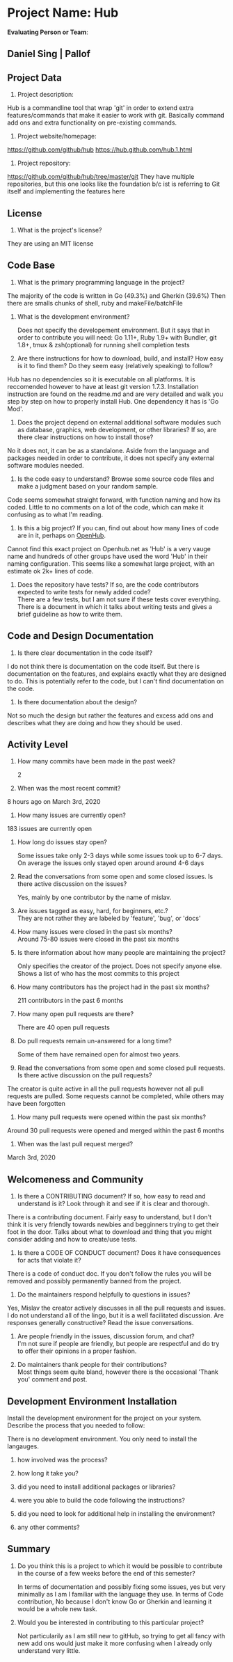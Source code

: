 # Project Name:  Hub 



**Evaluating Person or Team**:
<!-- list your first name and github user-name-->
Daniel Sing |  Pallof
---

## Project Data

1. Project description: <br>
<!--

What is the purpose of this project? What does the code do? What type of users
does it have?
-->
Hub is a commandline tool that wrap 'git' in order to extend extra features/commands that make it easier to
work with git. Basically command add ons and extra functionality on pre-existing commands.

1. Project website/homepage:

https://github.com/github/hub
https://hub.github.com/hub.1.html

1. Project repository:

https://github.com/github/hub/tree/master/git
They have multiple repositories, but this one looks like the foundation b/c ist is referring to Git itself and implementing the features here


## License

1. What is the project's license? <br>
<!--
In most repositories there will be a file named LICENSE or something similar in
the root level of the repository. This is the one to examine. There may be
different licenses on specific files, but the project will have a main license.
-->
They are using an MIT license



## Code Base


1. What is the primary programming language in the project?

The majority of the code is written in Go (49.3%) and Gherkin (39.6%)
Then there are smalls chunks of shell, ruby and makeFile/batchFile

1. What is the development environment? <br>
	<!--
	For example, is it Gnu C++ on Linux?
	Is it a Windows 10 application? Does one need to develop in a virtual machine?
	-->
	Does not specify the developement environment. But it says that in order to contribute you will need: Go 1.11+, Ruby 1.9+ with Bundler, git 1.8+, tmux & zsh(optional) for running shell completion tests 

1. Are there instructions for how to download, build, and install? How easy is it
to find them? Do they seem easy (relatively speaking) to follow? <br>

Hub has no dependencies so it is executable on all platforms. It is reccomended however to have at least git version 1.7.3. Installation instruction are found on the readme.md and are very detailed and walk you step by step on how to properly install Hub. 
One dependency it has is 'Go Mod'.

1. Does the project depend on external additional software modules such as
database,  graphics, web development, or other libraries? If so, are there clear instructions on how to install those? <br>

No it does not, it can be as a standalone. Aside from the language and packages needed in order to contribute, it does not specify any external software modules needed.


1. Is the code easy to understand? Browse some source code files and make
a judgment based on your random sample. <br>

Code seems somewhat straight forward, with function naming and how its coded. Little to no comments on a lot of the code, which can make it confusing as to what I'm reading.

1. Is this a big project? If you can, find out about how many lines of code
are in it, perhaps on [OpenHub](https://www.openhub.net/). <br>

Cannot find this exact project on Openhub.net as 'Hub' is a very vauge name and hundreds of other groups have used the word 'Hub' in their naming configuration. This seems like a somewhat large project, with an estimate ok 2k+ lines of code.

1. Does the repository have tests? If so, are the code contributors expected to write tests for newly added code? <br>
There are a few tests, but I am not sure if these tests cover everything. There is a document in which it talks about writing tests and gives a brief guideline as how to write them.


## Code and Design Documentation
1. Is there clear documentation in the code itself? <br>

I do not think there is documentation on the code itself. But there is documentation on the features, and explains exactly what they are designed to do. This is potentially refer to the code, but I can't find documentation on the code.

1. Is there documentation about the design?  <br>

Not so much the design but rather the features and excess add ons and describes what they are doing and how they should be used. 

## Activity Level


1. How many commits have been made in the past week? <br>

	2

1. When was the most recent commit? <br>

8 hours ago on March 3rd, 2020

1. How many issues are currently open? <br>

183 issues are currently open

1. How long do issues stay open? <br>
	<!--
	Take the five closed issues (they can be most recently closed or a sample distributed over time) and look at when each was first reported.
	Compute the number of days that each was open and take the average.
	-->
	Some issues take only 2-3 days while some issues took up to 6-7 days. On average the issues only stayed open around around 4-6 days

1. Read the conversations from some open and some closed issues. Is there active discussion on the issues? <br>

	Yes, mainly by one contributor by the name of mislav.

1. Are issues tagged as easy, hard, for beginners, etc.? <br>
	They are not rather they are labeled by 'feature', 'bug', or 'docs'

1. How many issues were closed in the past six months? <br>
	Around 75-80 issues were closed in the past six months

1. Is there information about how many people are maintaining the project? <br>

	Only specifies the creator of the project. Does not specify anyone else. 
	Shows a list of who has the most commits to this project

1. How many contributors has the project had in the past six months? <br>

	211 contributors in the past 6 months

1. How many open pull requests are there? <br>

	There are 40 open pull requests

1. Do pull requests remain un-answered for a long time? <br>
	<!--
	Look at the closed pull requests to see how long they stayed open.
	Take the five closed pull requests  (they can be most recently closed or a sample distributed over time) and look at when each was first created.
	Compute the number of days that each was open and take the average.
	-->
	Some of them have remained open for almost two years.

1. Read the conversations from some open and some closed pull requests.  Is there active discussion on the pull requests? <br>

The creator is quite active in all the pull requests however not all pull requests are pulled. Some requests cannot be completed, while others may have been forgotten

1. How many pull requests were opened within the past six months? <br>

Around 30 pull requests were opened and merged within the past 6 months


1. When was the last  pull request  merged? <br>

March 3rd, 2020

## Welcomeness and Community

1. Is there a CONTRIBUTING document? If so, how easy to read and understand is it?
Look through it and see if it is clear and thorough. <br>

There is a contributing document. Fairly easy to understand, but I don't think it is very friendly towards newbies and begginners  trying to get their foot in the door. Talks about what to download and thing that you might consider adding and how to create/use tests.

1. Is there a CODE OF CONDUCT document? Does it have consequences for acts that
violate it? <br>

There is a code of conduct doc. If you don't follow the rules you will be removed and possibly permanently banned from the project. 

1. Do the maintainers respond helpfully to questions in issues?

Yes, Mislav the creator actively discusses in all the pull requests and issues. 
I do not understand all of the lingo, but it is a well facilitated discussion. 
Are responses generally constructive? Read the issue conversations. <br>

1. Are people friendly in the issues, discussion forum, and chat? <br>
	I'm not sure if people are friendly, but people are respectful and do try to offer their opinions in a proper fashion. 

1. Do maintainers thank people for their contributions? <br>
	Most things seem quite bland, however there is the occasional 'Thank you' comment and post.

## Development Environment Installation

Install the development environment for the project on your system.
Describe the process that you needed to follow:

There is no development environment. You only need to install the langauges.


1. how involved was the process? <br>
	

1. how long it take you? <br>

1. did you need to install additional packages or libraries? <br>

1. were you able to build the code following the instructions? <br>

1. did you need to look for additional help in installing the environment? <br>

1. any other comments? <br>




## Summary
1. Do you think  this is a project to which it would be possible to contribute
in the course of a few weeks before the end of this semester? <br>
	<!--
	Explain your position. Do NOT simply say 'yes or 'no'.
	-->
	In terms of documentation and possibly fixing some issues, yes but very minimally as I am I familiar with the language they use.
	In terms of Code contribution, No because I don't know Go or Gherkin and learning it would be a whole new task.

1. Would you be interested in contributing to this particular project? <br>
	<!--
	Explain why you would or would not be interested in contributing to this project. Do NOT simply say 'yes or 'no'.
	-->

	Not particularily as I am still new to gitHub, so trying to get all fancy with new add ons would just make it more confusing when I already only understand very little.
